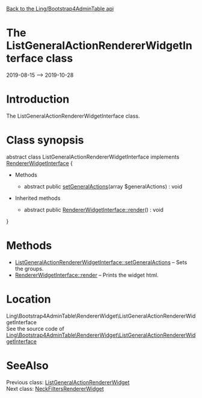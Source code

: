 [Back to the Ling/Bootstrap4AdminTable api](https://github.com/lingtalfi/Bootstrap4AdminTable/blob/master/doc/api/Ling/Bootstrap4AdminTable.md)



The ListGeneralActionRendererWidgetInterface class
================
2019-08-15 --> 2019-10-28






Introduction
============

The ListGeneralActionRendererWidgetInterface class.



Class synopsis
==============


abstract class <span class="pl-k">ListGeneralActionRendererWidgetInterface</span> implements [RendererWidgetInterface](https://github.com/lingtalfi/Bootstrap4AdminTable/blob/master/doc/api/Ling/Bootstrap4AdminTable/RendererWidget/RendererWidgetInterface.md) {

- Methods
    - abstract public [setGeneralActions](https://github.com/lingtalfi/Bootstrap4AdminTable/blob/master/doc/api/Ling/Bootstrap4AdminTable/RendererWidget/ListGeneralActionRendererWidgetInterface/setGeneralActions.md)(array $generalActions) : void

- Inherited methods
    - abstract public [RendererWidgetInterface::render](https://github.com/lingtalfi/Bootstrap4AdminTable/blob/master/doc/api/Ling/Bootstrap4AdminTable/RendererWidget/RendererWidgetInterface/render.md)() : void

}






Methods
==============

- [ListGeneralActionRendererWidgetInterface::setGeneralActions](https://github.com/lingtalfi/Bootstrap4AdminTable/blob/master/doc/api/Ling/Bootstrap4AdminTable/RendererWidget/ListGeneralActionRendererWidgetInterface/setGeneralActions.md) &ndash; Sets the groups.
- [RendererWidgetInterface::render](https://github.com/lingtalfi/Bootstrap4AdminTable/blob/master/doc/api/Ling/Bootstrap4AdminTable/RendererWidget/RendererWidgetInterface/render.md) &ndash; Prints the widget html.





Location
=============
Ling\Bootstrap4AdminTable\RendererWidget\ListGeneralActionRendererWidgetInterface<br>
See the source code of [Ling\Bootstrap4AdminTable\RendererWidget\ListGeneralActionRendererWidgetInterface](https://github.com/lingtalfi/Bootstrap4AdminTable/blob/master/RendererWidget/ListGeneralActionRendererWidgetInterface.php)



SeeAlso
==============
Previous class: [ListGeneralActionRendererWidget](https://github.com/lingtalfi/Bootstrap4AdminTable/blob/master/doc/api/Ling/Bootstrap4AdminTable/RendererWidget/ListGeneralActionRendererWidget.md)<br>Next class: [NeckFiltersRendererWidget](https://github.com/lingtalfi/Bootstrap4AdminTable/blob/master/doc/api/Ling/Bootstrap4AdminTable/RendererWidget/NeckFiltersRendererWidget.md)<br>
